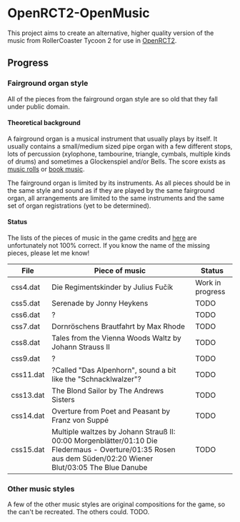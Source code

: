 # OpenRCT2-OpenMusic
This project aims to create an alternative, higher quality version of the music from RollerCoaster Tycoon 2 for use in [OpenRCT2](https://github.com/OpenRCT2/OpenRCT2).

## Progress
### Fairground organ style
All of the pieces from the fairground organ style are so old that they fall under public domain.

#### Theoretical background
A fairground organ is a musical instrument that usually plays by itself. It usually contains a small/medium sized pipe organ with a few different stops, lots of percussion (xylophone, tambourine, triangle, cymbals, multiple kinds of drums) and sometimes a Glockenspiel and/or Bells.
The score exists as [music rolls](https://en.wikipedia.org/wiki/Music_roll) or [book music](https://en.wikipedia.org/wiki/Book_music).

The fairground organ is limited by its instruments. As all pieces should be in the same style and sound as if they are played by the same fairground organ, all arrangements are limited to the same instruments and the same set of organ registrations (yet to be determined).

#### Status
The lists of the pieces of music in the game credits and [here](http://rct.wikia.com/wiki/Music) are unfortunately not 100% correct. If you know the name of the missing pieces, please let me know!

| File | Piece of music | Status |
| ---- | -------------- | ------ |
| css4.dat | Die Regimentskinder by Julius Fučík | Work in progress |
| css5.dat | Serenade by Jonny Heykens | TODO |
| css6.dat | ? | TODO |
| css7.dat | Dornröschens Brautfahrt by Max Rhode | TODO |
| css8.dat | Tales from the Vienna Woods Waltz by Johann Strauss II | TODO |
| css9.dat | ? | TODO |
| css11.dat | ?Called "Das Alpenhorn", sound a bit like the "Schnacklwalzer"? | TODO |
| css13.dat | The Blond Sailor by The Andrews Sisters | TODO |
| css14.dat | Overture from Poet and Peasant by Franz von Suppé | TODO |
| css15.dat | Multiple waltzes by Johann Strauß II: 00:00 Morgenblätter/01:10 Die Fledermaus - Overture/01:35 Rosen aus dem Süden/02:20 Wiener Blut/03:05 The Blue Danube | TODO |

### Other music styles
A few of the other music styles are original compositions for the game, so the can't be recreated. The others could. TODO.
